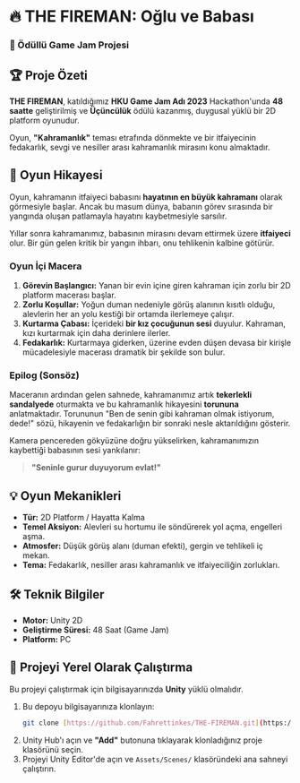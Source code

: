 # 🔥 THE FIREMAN: Oğlu ve Babası
### 🥉 Ödüllü Game Jam Projesi

## 🏆 Proje Özeti
**THE FIREMAN**, katıldığımız **HKU Game Jam Adı 2023** Hackathon'unda **48 saatte** geliştirilmiş ve **Üçüncülük** ödülü kazanmış, duygusal yüklü bir 2D platform oyunudur.

Oyun, **"Kahramanlık"** teması etrafında dönmekte ve bir itfaiyecinin fedakarlık, sevgi ve nesiller arası kahramanlık mirasını konu almaktadır.

## 🚒 Oyun Hikayesi
Oyun, kahramanın itfaiyeci babasını **hayatının en büyük kahramanı** olarak görmesiyle başlar. Ancak bu masum dünya, babanın görev sırasında bir yangında oluşan patlamayla hayatını kaybetmesiyle sarsılır.

Yıllar sonra kahramanımız, babasının mirasını devam ettirmek üzere **itfaiyeci** olur. Bir gün gelen kritik bir yangın ihbarı, onu tehlikenin kalbine götürür.

### Oyun İçi Macera
1.  **Görevin Başlangıcı:** Yanan bir evin içine giren kahraman için zorlu bir 2D platform macerası başlar.
2.  **Zorlu Koşullar:** Yoğun duman nedeniyle görüş alanının kısıtlı olduğu, alevlerin her an yolu kestiği bir ortamda ilerlemeye çalışır.
3.  **Kurtarma Çabası:** İçerideki **bir kız çocuğunun sesi** duyulur. Kahraman, kızı kurtarmak için daha derinlere ilerler.
4.  **Fedakarlık:** Kurtarmaya giderken, üzerine evden düşen devasa bir kirişle mücadelesiyle macerası dramatik bir şekilde son bulur.

### Epilog (Sonsöz)
Maceranın ardından gelen sahnede, kahramanımız artık **tekerlekli sandalyede** oturmakta ve bu kahramanlık hikayesini **torununa** anlatmaktadır. Torununun "Ben de senin gibi kahraman olmak istiyorum, dede!" sözü, hikayenin ve fedakarlığın bir sonraki nesle aktarıldığını gösterir.

Kamera pencereden gökyüzüne doğru yükselirken, kahramanımızın kaybettiği babasının sesi yankılanır:

> **"Seninle gurur duyuyorum evlat!"**

## 💡 Oyun Mekanikleri
* **Tür:** 2D Platform / Hayatta Kalma
* **Temel Aksiyon:** Alevleri su hortumu ile söndürerek yol açma, engelleri aşma.
* **Atmosfer:** Düşük görüş alanı (duman efekti), gergin ve tehlikeli iç mekan.
* **Tema:** Fedakarlık, nesiller arası kahramanlık ve itfaiyeciliğin zorlukları.

## 🛠️ Teknik Bilgiler
* **Motor:** Unity 2D
* **Geliştirme Süresi:** 48 Saat (Game Jam)
* **Platform:** PC

## 🚀 Projeyi Yerel Olarak Çalıştırma
Bu projeyi çalıştırmak için bilgisayarınızda **Unity** yüklü olmalıdır.

1.  Bu depoyu bilgisayarınıza klonlayın:
    ```bash
    git clone [https://github.com/Fahrettinkes/THE-FIREMAN.git](https://github.com/Fahrettinkes/THE-FIREMAN.git)
    ```
2.  Unity Hub'ı açın ve **"Add"** butonuna tıklayarak klonladığınız proje klasörünü seçin.
3.  Projeyi Unity Editor'de açın ve `Assets/Scenes/` klasöründeki ana sahneyi çalıştırın.
